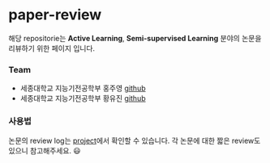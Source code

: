 # paper-review

해당 repositorie는 **Active Learning**, **Semi-supervised Learning** 분야의 논문을 리뷰하기 위한 페이지 입니다.

### Team

- 세종대학교 지능기전공학부 홍주영 [github](https://github.com/liv0vil)
- 세종대학교 지능기전공학부 황유진 [github](https://github.com/hyj378)

### 사용법
논문의 review log는 [project](https://github.com/users/hyj378/projects/1/views/1)에서 확인할 수 있습니다.
각 논문에 대한 짧은 review도 있으니 참고해주세요. 😃
